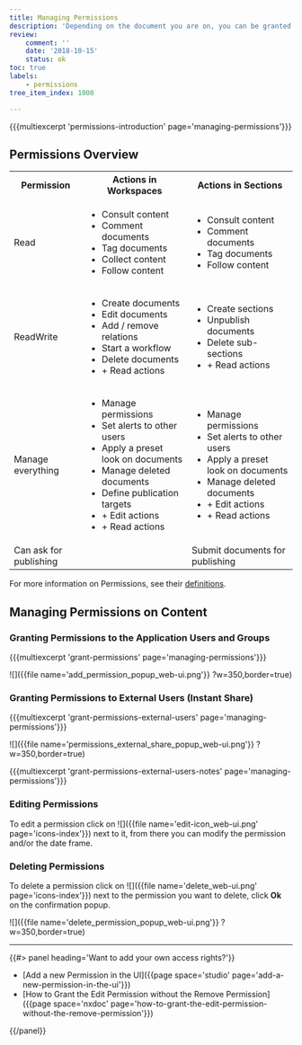 ```yaml
---
title: Managing Permissions
description: 'Depending on the document you are on, you can be granted different permissions and be allowed different actions on the document.'
review:
    comment: ''
    date: '2018-10-15'
    status: ok
toc: true
labels:
    - permissions
tree_item_index: 1000

---
```

{{{multiexcerpt 'permissions-introduction' page='managing-permissions'}}}

## Permissions Overview

<div class="table-scroll">
<table class="hover">
<tbody>
<tr><th colspan="1">Permission</th>
<th colspan="1">Actions in Workspaces</th>
<th colspan="1">Actions in Sections</th>
</tr>
<tr>
<td colspan="1">Read</td>
<td colspan="1">
<ul>
<li>Consult content</li>
<li>Comment documents</li>
<li>Tag documents</li>
<li>Collect content</li>
<li>Follow content</li>
</ul>
</td>
<td colspan="1">
<ul>
<li>Consult content</li>
<li>Comment documents</li>
<li>Tag documents</li>
<li>Follow content</li>
</ul>
</td>
</tr>
<tr>
<td colspan="1">ReadWrite</td>
<td colspan="1">
<ul>
<li>Create documents</li>
<li>Edit documents</li>
<li>Add / remove relations</li>
<li>Start a workflow</li>
<li>Delete documents</li>
<li>+ Read actions</li>
</ul>
</td>
<td colspan="1">
<ul>
<li>Create sections</li>
<li>Unpublish documents</li>
<li>Delete sub-sections</li>
<li>+ Read actions</li>
</ul>
</td>
</tr>
<tr>
<td colspan="1">Manage everything</td>
<td colspan="1">
<ul>
<li>Manage permissions</li>
<li>Set alerts to other users</li>
<li>Apply a preset look on documents</li>
<li>Manage deleted documents</li>
<li>Define publication targets</li>
<li>+ Edit actions</li>
<li>+ Read actions</li>
</ul>
</td>
<td colspan="1">
<ul>
<li>Manage permissions</li>
<li>Set alerts to other users</li>
<li>Apply a preset look on documents</li>
<li>Manage deleted documents</li>
<li>+ Edit actions</li>
<li>+ Read actions</li>
</ul>
</td>
</tr>
<tr>
<td colspan="1">Can ask for publishing</td>
<td colspan="1">&nbsp;</td>
<td colspan="1">Submit documents for publishing</td>
</tr>
</tbody>
</table>
</div>

For more information on Permissions, see their [definitions](http://explorer.nuxeo.com/nuxeo/site/distribution/Nuxeo%20Platform-10.2/viewExtensionPoint/org.nuxeo.ecm.core.security.SecurityService--permissions).
## Managing Permissions on Content

### Granting Permissions to the Application Users and Groups

{{{multiexcerpt 'grant-permissions' page='managing-permissions'}}}

![]({{file name='add_permission_popup_web-ui.png'}} ?w=350,border=true)

### Granting Permissions to External Users (Instant Share)

{{{multiexcerpt 'grant-permissions-external-users' page='managing-permissions'}}}

![]({{file name='permissions_external_share_popup_web-ui.png'}} ?w=350,border=true)

{{{multiexcerpt 'grant-permissions-external-users-notes' page='managing-permissions'}}}

### Editing Permissions

To edit a permission click on ![]({{file name='edit-icon_web-ui.png' page='icons-index'}}) next to it, from there you can modify the permission and/or the date frame.

### Deleting Permissions

To delete a permission click on ![]({{file name='delete_web-ui.png' page='icons-index'}}) next to the permission you want to delete, click **Ok** on the confirmation popup.

![]({{file name='delete_permission_popup_web-ui.png'}} ?w=350,border=true)

* * *

<div class="row" data-equalizer data-equalize-on="medium">
<div class="column medium-6">
{{#> panel heading='Want to add your own access rights?'}}

- [Add a new Permission in the UI]({{page space='studio' page='add-a-new-permission-in-the-ui'}})
- [How to Grant the Edit Permission without the Remove Permission]({{page space='nxdoc' page='how-to-grant-the-edit-permission-without-the-remove-permission'}})

{{/panel}}
</div>
<div class="column medium-6">

&nbsp;

</div>
</div>
